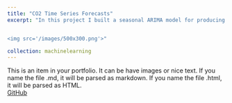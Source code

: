 ```yaml
---
title: "CO2 Time Series Forecasts"
excerpt: "In this project I built a seasonal ARIMA model for producing one-step ahead, dynamic and future forecasts.<br/>


<img src='/images/500x300.png'>"

collection: machinelearning
---
```


This is an item in your portfolio. It can be have images or nice text. If you name the file .md, it will be parsed as markdown. If you name the file .html, it will be parsed as HTML. 
<br/>
[GitHub](https://github.com)

